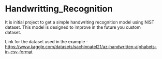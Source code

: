 # Handwritting_Recognition
It is initial project to get a simple handwriting recognition model using NIST dataset. This model is designed to improve in the future you custom dataset.

Link for the dataset used in the example - https://www.kaggle.com/datasets/sachinpatel21/az-handwritten-alphabets-in-csv-format
